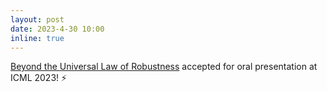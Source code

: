```yaml
---
layout: post
date: 2023-4-30 10:00
inline: true
---
```


[Beyond the Universal Law of Robustness](https://arxiv.org/abs/2302.01629) accepted for oral presentation at ICML 2023! :zap: